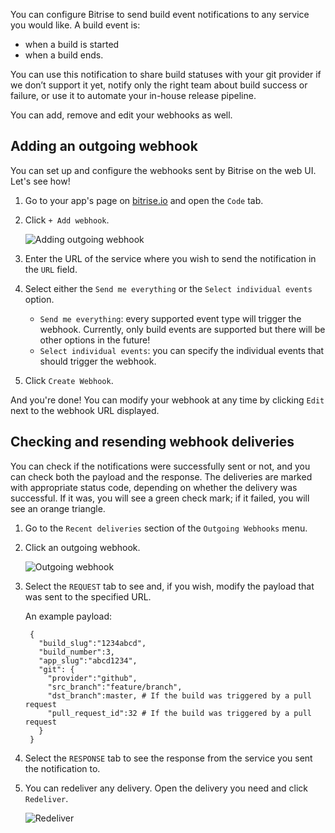 You can configure Bitrise to send build event notifications to any service you would like. A build event is:

- when a build is started
- when a build ends.

You can use this notification to share build statuses with your git provider if we don’t support it yet, notify only the right team about build success or failure, or use it to automate your in-house release pipeline.

You can add, remove and edit your webhooks as well.

## Adding an outgoing webhook

You can set up and configure the webhooks sent by Bitrise on the web UI. Let's see how!

1. Go to your app's page on [bitrise.io](https://www.bitrise.io) and open the `Code` tab.

1. Click `+ Add webhook`.

    ![Adding outgoing webhook](./img/webhooks/adding-outgoing.jpeg)

1. Enter the URL of the service where you wish to send the notification in the `URL` field.

1. Select either the `Send me everything` or the `Select individual events` option.

    - `Send me everything`: every supported event type will trigger the webhook. Currently, only build events are supported but there will be other options in the future!
    - `Select individual events`: you can specify the individual events that should trigger the webhook.

1. Click `Create Webhook`.

And you're done! You can modify your webhook at any time by clicking `Edit` next to the webhook URL displayed.

## Checking and resending webhook deliveries

You can check if the notifications were successfully sent or not, and you can check both the payload and the response. The deliveries are marked with appropriate status code, depending on whether the delivery was successful. If it was, you will see a green check mark; if it failed, you will see an orange triangle.

1. Go to the `Recent deliveries` section of the `Outgoing Webhooks` menu.

1. Click an outgoing webhook.

    ![Outgoing webhook](./img/webhooks/outgoing-webhook.jpeg)

1. Select the `REQUEST` tab to see and, if you wish, modify the payload that was sent to the specified URL.

    An example payload:

        {
          "build_slug":"1234abcd",
          "build_number":3,
          "app_slug":"abcd1234",
          "git": {
            "provider":"github",
            "src_branch":"feature/branch",
            "dst_branch":master, # If the build was triggered by a pull request
            "pull_request_id":32 # If the build was triggered by a pull request
          }
        }

1. Select the `RESPONSE` tab to see the response from the service you sent the notification to.

1. You can redeliver any delivery. Open the delivery you need and click `Redeliver`.

    ![Redeliver](./img/webhooks/redeliver-payload.jpeg)
